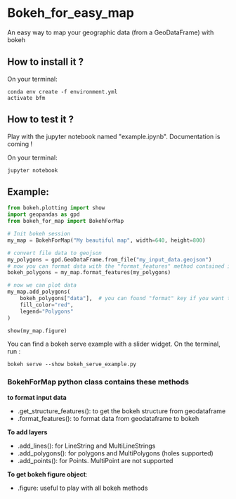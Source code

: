 # Bokeh_for_easy_map
An easy way to map your geographic data (from a GeoDataFrame) with bokeh


## How to install it ?

On your terminal:
```
conda env create -f environment.yml
activate bfm
```

## How to test it ?

Play with the jupyter notebook named "example.ipynb". Documentation is coming !

On your terminal:
```
jupyter notebook
```

## Example:

```python
from bokeh.plotting import show
import geopandas as gpd
from bokeh_for_map import BokehForMap

# Init bokeh session
my_map = BokehForMap("My beautiful map", width=640, height=800)

# convert file data to geojson
my_polygons = gpd.GeoDataFrame.from_file("my_input_data.geojson")
# now you can format data with the "format_features" method contained in the BokehForMap class
bokeh_polygons = my_map.format_features(my_polygons)

# now we can plot data
my_map.add_polygons(
    bokeh_polygons["data"],  # you can found "format" key if you want to play with widget
    fill_color="red",
    legend="Polygons"
)

show(my_map.figure)
```

You can find a bokeh serve example with a slider widget.
On the terminal, run :
```
bokeh serve --show bokeh_serve_example.py
```


### BokehForMap python class contains these methods

__to format input data__
* .get_structure_features(): to get the bokeh structure from geodataframe 
* .format_features(): to format data from geodataframe to bokeh 

__To add layers__
* .add_lines(): for LineString and MultiLineStrings
* .add_polygons(): for polygons and MultiPolygons (holes supported)
* .add_points(): for Points. MultiPoint are not supported

__To get bokeh figure object__:
* .figure: useful to play with all bokeh methods

